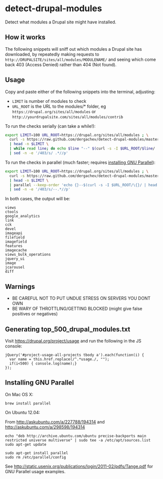 detect-drupal-modules
=====================

Detect what modules a Drupal site might have installed.

## How it works

The following snippets will sniff out which modules a Drupal site has downloaded, 
by repeatedly making requests to `http://DRUPALSITE/sites/all/modules/MODULENAME/` 
and seeing which come back 403 (Access Denied) rather than 404 (Not found).

## Usage

Copy and paste either of the following snippets into the terminal, adjusting:

* `LIMIT` is number of modules to check
* `URL_ROOT` is the URL to the modules/* folder, eg `https://drupal.org/sites/all/modules` or `http://yourdrupalsite.com/sites/all/modules/contrib`

To run the checks serially (can take a while!):

```bash
export LIMIT=100 URL_ROOT=https://drupal.org/sites/all/modules ; \
  curl -s https://raw.github.com/dergachev/detect-drupal-modules/master/top_500_drupal_modules.txt \
  | head -n $LIMIT \
  | while read line; do echo $line "--" $(curl -s -I $URL_ROOT/$line/ | head -n 1) ; done \
  | sed -n -e '/403/s/ .*//p'
```

To run the checks in parallel (much faster; requires [installing GNU Parallel](#installing-gnu-parallel)):

```bash
export LIMIT=100 URL_ROOT=https://drupal.org/sites/all/modules ; \
  curl -s https://raw.github.com/dergachev/detect-drupal-modules/master/top_500_drupal_modules.txt \
  | head -n $LIMIT \
  | parallel --keep-order 'echo {}--$(curl -s -I $URL_ROOT/\{}/ | head -n 1)' \
  | sed -n -e '/403/s/--.*//p'
```

In both cases, the output will be:

```
views
ctools
google_analytics
link
cck
devel
imageapi
filefield
imagefield
features
imagecache
views_bulk_operations
jquery_ui
image
jcarousel
diff
```

## Warnings 

* BE CAREFUL NOT TO PUT UNDUE STRESS ON SERVERS YOU DONT OWN
* BE WARY OF THROTTLING/GETTING BLOCKED (might give false positives or negatives)

## Generating top_500_drupal_modules.txt

Visit https://drupal.org/project/usage and run the following in the JS console:

```
jQuery('#project-usage-all-projects tbody a').each(function(i) {
  var name = this.href.replace(/^.*usage./, ""); 
  if(i<500) { console.log(name);}
});
``` 

## Installing GNU Parallel

On Mac OS X:

```
brew install parallel
```

On Ubuntu 12.04:

From http://askubuntu.com/a/227788/194314 and http://askubuntu.com/a/298598/194314

```
echo "deb http://archive.ubuntu.com/ubuntu precise-backports main restricted universe multiverse" | sudo tee -a /etc/apt/sources.list
sudo apt-get update

sudo apt-get install parallel
sudo rm /etc/parallel/config
```

See http://static.usenix.org/publications/login/2011-02/pdfs/Tange.pdf for GNU Parallel usage examples.
